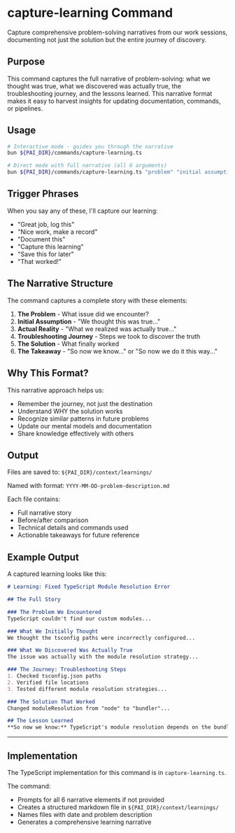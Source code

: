 # capture-learning Command

Capture comprehensive problem-solving narratives from our work sessions, documenting not just the solution but the entire journey of discovery.

## Purpose

This command captures the full narrative of problem-solving: what we thought was true, what we discovered was actually true, the troubleshooting journey, and the lessons learned. This narrative format makes it easy to harvest insights for updating documentation, commands, or pipelines.

## Usage

```bash
# Interactive mode - guides you through the narrative
bun ${PAI_DIR}/commands/capture-learning.ts

# Direct mode with full narrative (all 6 arguments)
bun ${PAI_DIR}/commands/capture-learning.ts "problem" "initial assumption" "actual reality" "troubleshooting steps" "solution" "key takeaway"
```

## Trigger Phrases

When you say any of these, I'll capture our learning:
- "Great job, log this"
- "Nice work, make a record"  
- "Document this"
- "Capture this learning"
- "Save this for later"
- "That worked!"

## The Narrative Structure

The command captures a complete story with these elements:

1. **The Problem** - What issue did we encounter?
2. **Initial Assumption** - "We thought this was true..."
3. **Actual Reality** - "What we realized was actually true..."
4. **Troubleshooting Journey** - Steps we took to discover the truth
5. **The Solution** - What finally worked
6. **The Takeaway** - "So now we know..." or "So now we do it this way..."

## Why This Format?

This narrative approach helps us:
- Remember the journey, not just the destination
- Understand WHY the solution works
- Recognize similar patterns in future problems
- Update our mental models and documentation
- Share knowledge effectively with others

## Output

Files are saved to: `${PAI_DIR}/context/learnings/`

Named with format: `YYYY-MM-DD-problem-description.md`

Each file contains:
- Full narrative story
- Before/after comparison
- Technical details and commands used
- Actionable takeaways for future reference

## Example Output

A captured learning looks like this:

```markdown
# Learning: Fixed TypeScript Module Resolution Error

## The Full Story

### The Problem We Encountered
TypeScript couldn't find our custom modules...

### What We Initially Thought
We thought the tsconfig paths were incorrectly configured...

### What We Discovered Was Actually True
The issue was actually with the module resolution strategy...

### The Journey: Troubleshooting Steps
1. Checked tsconfig.json paths
2. Verified file locations
3. Tested different module resolution strategies...

### The Solution That Worked
Changed moduleResolution from "node" to "bundler"...

## The Lesson Learned
**So now we know:** TypeScript's module resolution depends on the bundler being used...
```

---

## Implementation

The TypeScript implementation for this command is in `capture-learning.ts`. 

The command:
- Prompts for all 6 narrative elements if not provided
- Creates a structured markdown file in `${PAI_DIR}/context/learnings/`
- Names files with date and problem description
- Generates a comprehensive learning narrative